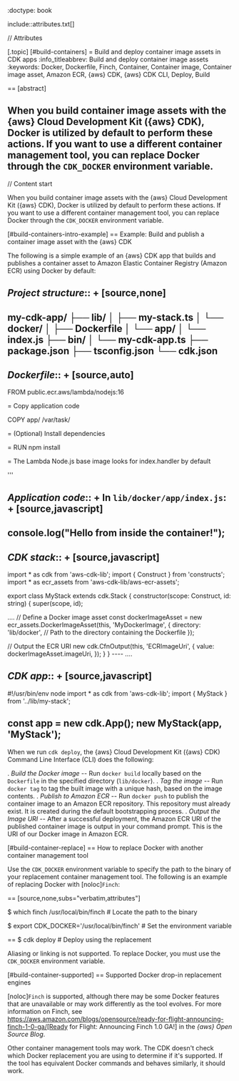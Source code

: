 :doctype: book

include::attributes.txt[]

// Attributes

[.topic]
[#build-containers]
= Build and deploy container image assets in CDK apps
:info_titleabbrev: Build and deploy container image assets
:keywords: Docker,  Dockerfile,  Finch,  Container,  Container image,  Container image asset,  Amazon ECR,  \{aws} CDK,  \{aws} CDK CLI,  Deploy,  Build

== [abstract]

When you build container image assets with the \{aws} Cloud Development Kit (\{aws} CDK), Docker is utilized by default to perform these actions. If you want to use a different container management tool, you can replace Docker through the `CDK_DOCKER` environment variable.
--

// Content start

When you build container image assets with the \{aws} Cloud Development Kit (\{aws} CDK), Docker is utilized by default to perform these actions. If you want to use a different container management tool, you can replace Docker through the `CDK_DOCKER` environment variable.

[#build-containers-intro-example]
== Example: Build and publish a container image asset with the \{aws} CDK

The following is a simple example of an \{aws} CDK app that builds and publishes a container asset to Amazon Elastic Container Registry (Amazon ECR) using Docker by default:

_Project structure_::
+
[source,none]
---
my-cdk-app/
├── lib/
│   ├── my-stack.ts
│   └── docker/
│       ├── Dockerfile
│       └── app/
│           └── index.js
├── bin/
│   └── my-cdk-app.ts
├── package.json
├── tsconfig.json
└── cdk.json
---

_Dockerfile_::
+
[source,auto]
---
FROM public.ecr.aws/lambda/nodejs:16

= Copy application code

COPY app/ /var/task/

= (Optional) Install dependencies

= RUN npm install

= The Lambda Node.js base image looks for index.handler by default

'''

_Application code_::
+
In `lib/docker/app/index.js`:
+
[source,javascript]
---
console.log("Hello from inside the container!");
---

_CDK stack_::
+
[source,javascript]
---
import * as cdk from 'aws-cdk-lib';
import { Construct } from 'constructs';
import * as ecr_assets from 'aws-cdk-lib/aws-ecr-assets';

export class MyStack extends cdk.Stack {
  constructor(scope: Construct, id: string) {
    super(scope, id);

....
// Define a Docker image asset
const dockerImageAsset = new ecr_assets.DockerImageAsset(this, 'MyDockerImage', {
  directory: 'lib/docker', // Path to the directory containing the Dockerfile
});

// Output the ECR URI
new cdk.CfnOutput(this, 'ECRImageUri', {
  value: dockerImageAsset.imageUri,
});   } } ----
....

_CDK app_::
+
[source,javascript]
---
#!/usr/bin/env node
import * as cdk from 'aws-cdk-lib';
import { MyStack } from '../lib/my-stack';

const app = new cdk.App();
new MyStack(app, 'MyStack');
---

When we run `cdk deploy`, the \{aws} Cloud Development Kit (\{aws} CDK) Command Line Interface (CLI) does the following:

. _Build the Docker image_ -- Run `docker build` locally based on the `Dockerfile` in the specified directory (`lib/docker`).
. _Tag the image_ -- Run `docker tag` to tag the built image with a unique hash, based on the image contents.
. _Publish to Amazon ECR_ -- Run `docker push` to publish the container image to an Amazon ECR repository. This repository must already exist. It is created during the default bootstrapping process.
. _Output the Image URI_ -- After a successful deployment, the Amazon ECR URI of the published container image is output in your command prompt. This is the URI of our Docker image in Amazon ECR.

[#build-container-replace]
== How to replace Docker with another container management tool

Use the `CDK_DOCKER` environment variable to specify the path to the binary of your replacement container management tool. The following is an example of replacing Docker with [noloc]`Finch`:

== [source,none,subs="verbatim,attributes"]

$ which finch
/usr/local/bin/finch # Locate the path to the binary

$ export CDK_DOCKER='/usr/local/bin/finch' # Set the environment variable

== $ cdk deploy # Deploy using the replacement

Aliasing or linking is not supported. To replace Docker, you must use the `CDK_DOCKER` environment variable.

[#build-container-supported]
== Supported Docker drop-in replacement engines

[noloc]`Finch` is supported, although there may be some Docker features that are unavailable or may work differently as the tool evolves. For more information on Finch, see https://aws.amazon.com/blogs/opensource/ready-for-flight-announcing-finch-1-0-ga/[Ready for Flight: Announcing Finch 1.0 GA!] in the _\{aws} Open Source Blog_.

Other container management tools may work. The CDK doesn't check which Docker replacement you are using to determine if it's supported. If the tool has equivalent Docker commands and behaves similarly, it should work.
